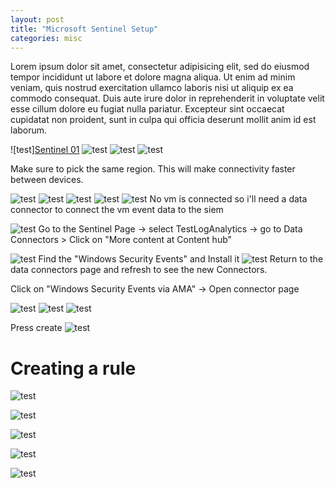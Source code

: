 ```yaml
---
layout: post
title: "Microsoft Sentinel Setup"
categories: misc
---
```


Lorem ipsum dolor sit amet, consectetur adipisicing elit, sed do eiusmod tempor incididunt ut labore et dolore magna aliqua. Ut enim ad minim veniam, quis nostrud exercitation ullamco laboris nisi ut aliquip ex ea commodo consequat. Duis aute irure dolor in reprehenderit in voluptate velit esse cillum dolore eu fugiat nulla pariatur. Excepteur sint occaecat cupidatat non proident, sunt in culpa qui officia deserunt mollit anim id est laborum.


![test][Sentinel 01](/assets/sentinel-setup-01.png)
![test](/assets/sentinel-setup-02.png)
![test](/assets/sentinel-setup-03.png)
![test](/assets/sentinel-setup-04.png)

Make sure to pick the same region. This will make connectivity faster between devices.

![test](/assets/sentinel-setup-05.png)
![test](/assets/sentinel-setup-06.png)
![test](/assets/sentinel-setup-07.png)
![test](/assets/sentinel-setup-08.png)
![test](/assets/sentinel-setup-09.png)
No vm is connected so i'll need a data connector to connect the vm event data to the siem 



![test](/assets/sentinel-setup-10.png)
Go to the Sentinel Page -> select TestLogAnalytics -> go to Data Connectors > Click on "More content at Content hub"

![test](/assets/sentinel-rule-05.png)
Find the "Windows Security Events" and Install it
![test](/assets/sentinel-setup-12.png)
Return to the data connectors page and refresh to see the new Connectors. 

Click on "Windows Security Events via AMA" -> Open connector page

![test](/assets/sentinel-setup-13.png)
![test](/assets/sentinel-setup-14.png)
![test](/assets/sentinel-setup-15.png)

Press create 
![test](/assets/sentinel-rule-01.png)
# Creating a rule

![test](/assets/sentinel-rule-02.png)

![test](/assets/sentinel-rule-03.png)

![test](/assets/sentinel-rule-04.png)

![test](/assets/sentinel-rule-06.png)

![test](/assets/sentinel-rule-07.png)
